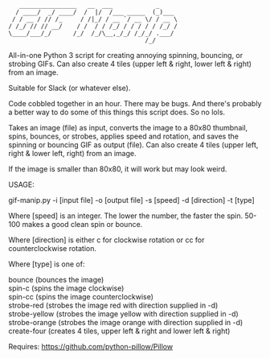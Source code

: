 ```
   ________________   __  ___            _     
  / ____/  _/ ____/  /  |/  /___ _____  (_)___ 
 / / __ / // /_     / /|_/ / __ `/ __ \/ / __ \
/ /_/ // // __/    / /  / / /_/ / / / / / /_/ /
\____/___/_/      /_/  /_/\__,_/_/ /_/_/ .___/ 
                                      /_/      
```

All-in-one Python 3 script for creating annoying spinning, bouncing, or strobing GIFs. Can also create 4 tiles (upper left & right, lower left & right) from an image.

Suitable for Slack (or whatever else).

Code cobbled together in an hour. There may be bugs. And there's probably a better way to do some of this things this script does. So no lols.

Takes an image (file) as input, converts the image to a 80x80 thumbnail, spins, bounces, or strobes, applies speed and rotation, and saves the spinning or bouncing GIF as output (file). Can also create 4 tiles (upper left, right & lower left, right) from an image.

If the image is smaller than 80x80, it will work but may look weird.

USAGE:

gif-manip.py -i [input file] -o [output file] -s [speed] -d [direction] -t [type]

Where [speed] is an integer. The lower the number, the faster the spin. 50-100 makes a good clean spin or bounce.

Where [direction] is either c for clockwise rotation or cc for counterclockwise rotation.

Where [type] is one of:

bounce (bounces the image)\
spin-c (spins the image clockwise)\
spin-cc (spins the image counterclockwise)\
strobe-red (strobes the image red with direction supplied in -d)\
strobe-yellow (strobes the image yellow with direction supplied in -d)\
strobe-orange (strobes the image orange with direction supplied in -d)
create-four (creates 4 tiles, upper left & right and lower left & right)

Requires: https://github.com/python-pillow/Pillow
